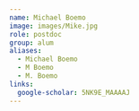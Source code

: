 ```yaml
---
name: Michael Boemo
image: images/Mike.jpg
role: postdoc
group: alum
aliases:
  - Michael Boemo
  - M Boemo
  - M. Boemo
links:
  google-scholar: 5NK9E_MAAAAJ
---
```


